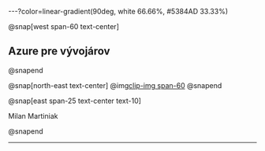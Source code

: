 ---?color=linear-gradient(90deg, white 66.66%, #5384AD 33.33%)

@snap[west span-60 text-center]
## Azure pre vývojárov
@snapend

@snap[north-east text-center]
@img[clip-img span-60](AzureForDevelopers/assets/img/avatar.jpg)
@snapend

@snap[east span-25 text-center text-10]

Milan Martiniak

@snapend

---
